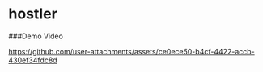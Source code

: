 # hostler

###Demo Video

https://github.com/user-attachments/assets/ce0ece50-b4cf-4422-accb-430ef34fdc8d
